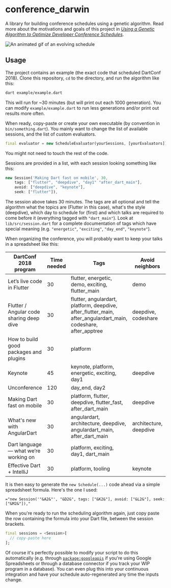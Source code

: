 # conference_darwin

A library for building conference schedules using a genetic algorithm.
Read more about the motivations and goals of this project in
_[Using a Genetic Algorithm to Optimize Developer Conference Schedules][article]_.

![An animated gif of an evolving schedule](https://cdn-images-1.medium.com/max/1600/1*QCT2lcFpb9ddS1LJxqKUEg.gif)

[article]: https://medium.com/@filiph/using-a-genetic-algorithm-to-optimize-developer-conference-schedules-27f13d97fa9a

## Usage

The project contains an example (the exact code that scheduled DartConf 2018).
Clone this repository, `cd` to the directory, and run the algorithm like this:

```bash
dart example/example.dart
```

This will run for ~30 minutes (but will print out each 1000 generation). You can
modify `example/example.dart` to run less generations and/or print out results
more often.

When ready, copy-paste or create your own executable (by convention 
in `bin/something.dart`). You mainly want to change the list of available 
sessions, and the list of custom evaluators.

```dart
final evaluator = new ScheduleEvaluator(yourSessions, [yourEvaluators]);
```

You might not need to touch the rest of the code.

Sessions are provided in a list, with each session looking something like this:

```dart
new Session('Making Dart fast on mobile', 30,
    tags: ["flutter", "deepdive", "day1" "after_dart_main"],
    avoid: ["deepdive", "keynote"],
    seek: ["flutter"]),
```

The session above takes 30 minutes. The tags are all optional and tell 
the algorithm what the topics are (Flutter in this case), 
what's the style (deepdive), which day to schedule for (first) and which
talks are required to come before it (everything tagged with `"dart_main"`).
Look at `lib/src/session.dart` for a complete documentation of tags which 
have special meaning (e.g. `"energetic"`, `"exciting"`, `"day_end"`, 
`"keynote"`). 

When organizing the conference, you will probably want to keep your talks
in a spreadsheet like this:

| DartConf 2018 program                    | Time needed | Tags                                     | Avoid neighbors        | Seek neighbors |
| ---------------------------------------- | ----------- | ---------------------------------------- | ---------------------- | -------------- |
| Let’s live code in Flutter               | 30          | flutter, energetic, demo, exciting, flutter_main | demo                   |                |
| Flutter / Angular code sharing deep dive | 30          | flutter, angulardart, platform, deepdive, after_flutter_main, after_angulardart_main, codeshare, after_apptree | deepdive, codeshare    |                |
| How to build good packages and plugins   | 30          | platform                                 |                        |                |
| Keynote                                  | 45          | keynote, platform, energetic, exciting, day1 | deepdive               |                |
| Unconference                             | 120         | day_end, day2                            |                        |                |
| Making Dart fast on mobile               | 30          | platform, flutter, deepdive, flutter_fast, after_dart_main | deepdive               | flutter        |
| What's new with AngularDart              | 30          | angulardart, architecture, deepdive, angulardart_main, after_dart_main | architecture, deepdive |                |
| Dart language — what we’re working on    | 30          | platform, exciting, day1, dart_main      |                        | platform       |
| Effective Dart + IntelliJ                | 30          | platform, tooling                        | keynote                |                |

It is then easy to generate the `new Schedule(...)` code ahead via a simple
spreadsheet formula. Here's the one I used:

```
="new Session('"&A2&"', "&D2&", tags: ["&K2&"], avoid: ["&L2&"], seek: ["&M2&"]),"
```

When you're ready to run the scheduling algorithm again, just copy paste
the row containing the formula into your Dart file, between the session 
brackets.

```dart
final sessions = <Session>[
  // copy-paste here
];
```

Of course it's perfectly possible to modify your script to do this 
automatically (e.g. through [`package:googleapis`][googleapis] if you're using
Google Spreadsheets or through a database connector if you track your 
WIP program in a database). You can even plug this into your 
continuous integration and have your schedule auto-regenerated any time the 
inputs change. 

[googleapis]: https://pub.dartlang.org/packages/googleapis

